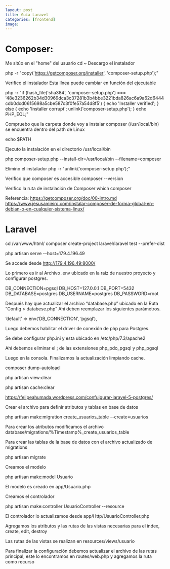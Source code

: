 ```yaml
---
layout: post
title: Guía Laravel
categories: [frontend]
image: 
---
```



# Composer:

Me sitúo en el "home" del usuario
cd ~
Descargo el instalador

php -r "copy('https://getcomposer.org/installer', 'composer-setup.php');"

Verifico el instalador
Esta línea puede cambiar en función del ejecutable

php -r "if (hash_file('sha384', 'composer-setup.php') === '48e3236262b34d30969dca3c37281b3b4bbe3221bda826ac6a9a62d6444cdb0dcd0615698a5cbe587c3f0fe57a54d8f5') { echo 'Installer verified'; } else { echo 'Installer corrupt'; unlink('composer-setup.php'); } echo PHP_EOL;"

Compruebo que la carpeta donde voy a instalar composer (/usr/local/bin) se encuentra dentro del path de Linux

echo $PATH

Ejecuto la instalación en el directorio /usr/local/bin

php composer-setup.php --install-dir=/usr/local/bin --filename=composer

Elimino el instalador
php -r "unlink('composer-setup.php');"

Verifico que composer es accesible
composer --version

Verifico la ruta de instalación de Composer
which composer

Referencia: 
https://getcomposer.org/doc/00-intro.md
https://www.jesusamieiro.com/instalar-composer-de-forma-global-en-debian-o-en-cualquier-sistema-linux/

# Laravel

cd /var/www/html/
composer create-project laravel/laravel test --prefer-dist

php artisan serve --host=179.4.196.49

Se accede desde http://179.4.196.49:8000/


Lo primero es ir al Archivo .env ubicado en la raíz de nuestro proyecto y configurar postgres.


DB_CONNECTION=pgsql
DB_HOST=127.0.0.1
DB_PORT=5432
DB_DATABASE=postgres
DB_USERNAME=postgres
DB_PASSWORD=root


Después hay que actualizar el archivo “database.php” ubicado en la Ruta “Config > databese.php” Ahí deben reemplazar los siguientes parámetros.

‘default’ => env(‘DB_CONNECTION’, ‘pgsql’),

Luego debemos habilitar el driver de conexión de php para Postgres.

Se debe configurar php.ini y esta ubicado en /etc/php/7.3/apache2

Ahí debemos eliminar el ; de las extensiones php_pdo_pgsql y php_pgsql

Luego en la consola. Finalizamos la actualización limpiando cache.

composer dump-autoload

php artisan view:clear

php artisan cache:clear


https://felipeahumada.wordpress.com/confuigurar-laravel-5-postgres/

Crear el archivo para definir atributos y tablas en base de datos

php artisan make:migration create_usuarios_table --create=usuarios 


Para crear los atributos modificamos el archivo database/migrations/%Timestamp%_create_usuarios_table

Para crear las tablas de la base de datos con el archivo actualizado de migrations

php artisan migrate

Creamos el modelo

php artisan make:model Usuario


El modelo es creado en app/Usuario.php

Creamos el controlador

php artisan make:controller UsuarioController --resource

El controlador lo actualizamos desde app/Http/UsuarioController.php

Agregamos los atributos y las rutas de las vistas necesarias para el index,  create, edit, destroy

Las rutas de las vistas se realizan en resources/views/usuario

Para finalizar la configuración debemos actualizar el archivo de las rutas principal, este lo encontramos
en routes/web.php y agregamos la ruta como recurso
